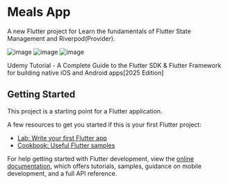 # Meals App

A new Flutter project for Learn the fundamentals of Flutter State Management and Riverpod(Provider).

![image](https://github.com/user-attachments/assets/5b461ffd-a7ee-4e17-9ae7-c04371438633)
![image](https://github.com/user-attachments/assets/981f1be1-95d7-406d-a23a-6cdfbbd76fd9)
![image](https://github.com/user-attachments/assets/7d0ab847-de9d-42cb-bfca-728dc927f7ba)

Udemy Tutorial - A Complete Guide to the Flutter SDK & Flutter Framework for building native iOS and Android apps[2025 Edition]

## Getting Started

This project is a starting point for a Flutter application.

A few resources to get you started if this is your first Flutter project:

- [Lab: Write your first Flutter app](https://docs.flutter.dev/get-started/codelab)
- [Cookbook: Useful Flutter samples](https://docs.flutter.dev/cookbook)

For help getting started with Flutter development, view the
[online documentation](https://docs.flutter.dev/), which offers tutorials,
samples, guidance on mobile development, and a full API reference.
